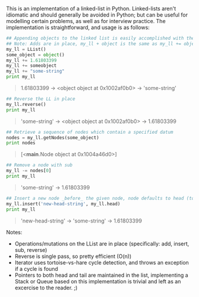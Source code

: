 This is an implementation of a linked-list in Python. Linked-lists aren't idiomatic and should generally be avoided in Python; but can be useful for modelling certain problems, as well as for interview practice. The implementation is straightforward, and usage is as follows:

```python
## Appending objects to the linked list is easily accomplished with the addition operator
## Note: Adds are in place, my_ll + object is the same as my_ll += object
my_ll = LList()
some_object = object()
my_ll += 1.61803399
my_ll += someobject
my_ll += "some-string"
print my_ll
```
> 1.61803399 -> <object object at 0x1002af0b0> -> 'some-string'

```python
## Reverse the LL in place
my_ll.reverse()
print my_ll
```
> 'some-string' -> <object object at 0x1002af0b0> -> 1.61803399

```python
## Retrieve a sequence of nodes which contain a specified datum
nodes = my_ll.getNodes(some_object)
print nodes
```
> [<__main__.Node object at 0x1004a46d0>]

```python
## Remove a node with sub
my_ll -= nodes[0]
print my_ll
```
> 'some-string' -> 1.61803399

```python
## Insert a new node _before_ the given node, node defaults to head (to easily append to tail, see above)
my_ll.insert('new-head-string', my_ll.head)
print my_ll
```
> 'new-head-string' -> 'some-string' -> 1.61803399

Notes:
- Operations/mutations on the LList are in place (specifically: add, insert, sub, reverse)
- Reverse is single pass, so pretty efficient (O(n))
- Iterator uses tortoise-vs-hare cycle detection, and throws an exception if a cycle is found
- Pointers to both head and tail are maintained in the list, implementing a Stack or Queue based on this implementation is trivial and left as an excercise to the reader.  ;)